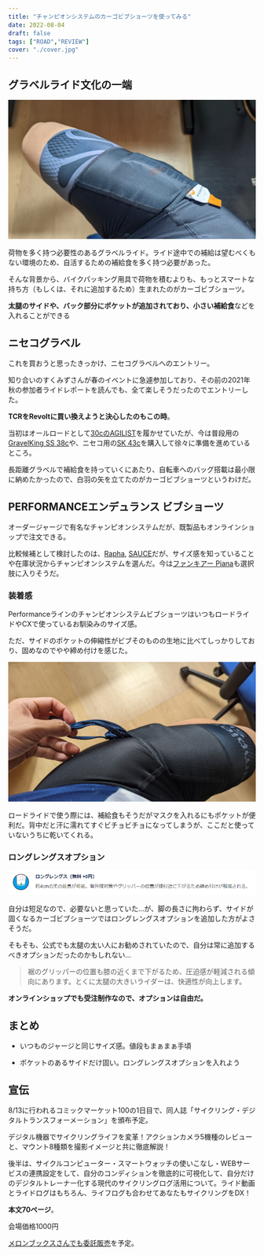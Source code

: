 ```yaml
---
title: "チャンピオンシステムのカーゴビブショーツを使ってみる"
date: 2022-08-04
draft: false
tags: ["ROAD","REVIEW"]
cover: "./cover.jpg"
---
```


## グラベルライド文化の一端

![もっと、荷物を](./cover.jpg)

荷物を多く持つ必要性のあるグラベルライド。ライド途中での補給は望むべくもない環境のため、自活するための補給食を多く持つ必要があった。

そんな背景から、バイクパッキング用具で荷物を積むよりも、もっとスマートな持ち方（もしくは、それに追加するため）生まれたのがカーゴビブショーツ。

**太腿のサイドや、バック部分にポケットが追加されており、小さい補給食**などを入れることができる

## ニセコグラベル

これを買おうと思ったきっかけ、ニセコグラベルへのエントリー。

<LinkBox url="https://skmzlog.com/220515-niseko-gravel/" />

知り合いのすくみずさんが春のイベントに急遽参加しており、その前の2021年秋の参加者ライドレポートを読んでも、全て楽しそうだったのでエントリーした。

**TCRをRevoltに買い換えようと決心したのもこの時**。

<LinkBox url="https://blog.gensobunya.net/post/2022/04/revolot_adv22_review/" />

当初はオールロードとして[30cのAGILIST](https://amzn.to/3PZKpyk)を履かせていたが、今は普段用の[GravelKing SS 38c](https://amzn.to/3oRbzvd)や、ニセコ用の[SK 43c](https://amzn.to/3QlIrb5)を購入して徐々に準備を進めているところ。

長距離グラベルで補給食を持っていくにあたり、自転車へのバッグ搭載は最小限に納めたかったので、白羽の矢を立てたのがカーゴビブショーツというわけだ。

## PERFORMANCEエンデュランス ビブショーツ

オーダージャージで有名なチャンピオンシステムだが、既製品もオンラインショップで注文できる。

<LinkBox url="https://champsys.shop/collections/mens-shorts-bibshorts/products/performance-endurance-bibshorts-unison-mens" />

比較候補として検討したのは、[Rapha](https://www.rapha.cc/jp/ja/shop/%E3%83%A1%E3%83%B3%E3%82%BA-%E3%82%B3%E3%82%A2-%E3%82%AB%E3%83%BC%E3%82%B4-%E3%83%93%E3%83%96%E3%82%B7%E3%83%A7%E3%83%BC%E3%83%84/product/CCB02XXDNW), [SAUCE](https://movement-cycle.com/collections/apparel/products/cargo-bib-shorts-bk-wh)だが、サイズ感を知っていることや在庫状況からチャンピオンシステムを選んだ。今は[ファンキアー Piana](https://store.shopping.yahoo.co.jp/worldcycle-wh/FKR-Q-PIANA-BK.html)も選択肢に入りそうだ。

### 装着感

PerformanceラインのチャンピオンシステムビブショーツはいつもロードライドやCXで使っているお馴染みのサイズ感。

ただ、サイドのポケットの伸縮性がビブそのものの生地に比べてしっかりしており、固めなのでやや締め付けを感じた。

![マスクを入れるのに便利](./mask.jpg)

ロードライドで使う際には、補給食もそうだがマスクを入れるにもポケットが便利だ。背中だと汗に濡れてすぐビチョビチョになってしまうが、ここだと使っていないうちに乾いてくれる。

### ロングレングスオプション

![無料オプションのロングレングス](./long_length.png)

自分は短足なので、必要ないと思っていた…が、脚の長さに拘わらず、サイドが固くなるカーゴビブショーツではロングレングスオプションを追加した方がよさそうだ。

そもそも、公式でも太腿の太い人にお勧めされていたので、自分は常に追加するべきオプションだったのかもしれない…

> 裾のグリッパーの位置も膝の近くまで下がるため、圧迫感が軽減される傾向にあります。とくに太腿の大きいライダーは、快適性が向上します。

**オンラインショップでも受注制作なので、オプションは自由だ。**

<!-- textlint-disable -->

## まとめ

<PositiveBox>

- いつものジャージと同じサイズ感。値段もまぁまぁ手頃

</PositiveBox>

<NegativeBox>

- ポケットのあるサイドだけ固い。ロングレングスオプションを入れよう

</NegativeBox>

## 宣伝

8/13に行われるコミックマーケット100の1日目で、同人誌「サイクリング・デジタルトランスフォーメーション」を頒布予定。

<LinkBox url="https://www.gensobunya.net/c100/" />

デジタル機器でサイクリングライフを変革！アクションカメラ5機種のレビューと、マウント8種類を撮影イメージと共に徹底解説！

後半は、サイクルコンピューター・スマートウォッチの使いこなし・WEBサービスの連携設定をして、自分のコンディションを徹底的に可視化して、自分だけのデジタルトレーナー化する現代のサイクリングログ活用について。ライド動画とライドログはもちろん、ライフログも合わせてあなたもサイクリングをDX！

**本文70ページ**。

会場価格1000円

[メロンブックスさんでも委託販売](https://www.melonbooks.co.jp/detail/detail.php?product_id=1579831)を予定。

<!-- textlint-enable -->
